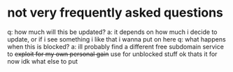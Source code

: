 # not very frequently asked questions
q: how much will this be updated?
a: it depends on how much i decide to update, or if i see something i like that i wanna put on here
q: what happens when this is blocked?
a: ill probably find a different free subdomain service to ~~exploit for my own personal gain~~ use for unblocked stuff
ok thats it for now idk what else to put